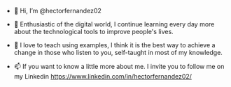 - 👋 Hi, I’m @hectorfernandez02

- 💞️  Enthusiastic of the digital world, I continue learning every day more about the technological tools to improve people's lives. 
- 🌱 I love to teach using examples, I think it is the best way to achieve a change in those who listen to you, self-taught in most of my knowledge.

- 📫 If you want to know a little more about me. I invite you to follow me on my Linkedin https://www.linkedin.com/in/hectorfernandez02/

